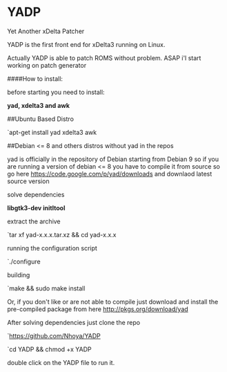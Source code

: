 # YADP
Yet Another xDelta Patcher

YADP is the first front end for xDelta3 running on Linux.

Actually YADP is able to patch ROMS without problem. ASAP i'l start working on patch generator


####How to install:

before starting you need to install:

**yad, xdelta3 and awk**

##Ubuntu Based Distro

`apt-get install yad xdelta3 awk

##Debian <= 8 and others distros without yad in the repos

yad is officially in the repository of Debian starting from Debian 9 so if you are running a version of debian <= 8 you have to compile it from source
so go here https://code.google.com/p/yad/downloads and downlaod latest source version

solve dependencies

**libgtk3-dev initltool** 

extract the archive

`tar xf yad-x.x.x.tar.xz && cd yad-x.x.x

running the configuration script

`./configure

building

`make && sudo make install

Or, if you don't like or are not able to compile just download and install the pre-compiled package from here
http://pkgs.org/download/yad

After solving dependencies just clone the repo 

`https://github.com/Nhoya/YADP

`cd YADP && chmod +x YADP

double click on the YADP file to run it.
